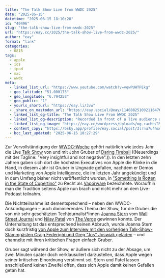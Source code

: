 ```yaml
---
title: "The Talk Show Live from WWDC 2025"
date: "2025-06-15"
datetime: "2025-06-15 18:10:28"
id: "40496"
slug: "the-talk-show-live-from-wwdc-2025"
url: "https://eay.cc/2025/the-talk-show-live-from-wwdc-2025/"
author: "eay"
format: "link"
categories:
  - 0815
tags:
  - apple
  - ios
  - ipad
  - mac
  - wwdc
meta:
  - linked_list_url: "https://www.youtube.com/watch?v=vqwPUHTFEkg"
  - geo_latitude: "51.000173"
  - geo_longitude: "6.794252"
  - geo_public: "1"
  - yourls_shorturl: "https://eay.li/3vw"
  - _share_on_mastodon_url: "https://eay.social/@eay/114688251002116476"
  - linked_list_og-title: "The Talk Show Live From WWDC 2025"
  - linked_list_og-description: "Recorded in front of a live audience at The California Theatre in San Jose Tuesday evening, special guests Joanna Stern and Nilay Patel join John Gruber to d..."
  - linked_list_og-image: "https://eay.cc/wordpress/uploads/og-cache/15c37d421452a87e52c3fd4aaad883ac.webp"
  - content_copy: "https://bsky.app/profile/eay.social/post/3lrnu7u4hxo27"
  - bcc_last_updated: "2025-06-15 18:27:29"
---
```


Zur Vervollständigung der [WWDC-Woche](https://eay.cc/2025/everything-apple-plans-to-show-at-its-ios-26-focused-wwdc-2025-event/) gehört natürlich wie jedes Jahr die Live [Talk Show](https://daringfireball.net/thetalkshow/) von und mit John Gruber of [Daring Fireball](https://daringfireball.net/) ((Neuerdings mit der Tagline: "Very insightful and not negative".)). In den letzten zehn Jahren gaben sich dort die höchsten Executives von Apple die Klinke in die Hand, in diesem Jahr ist Gruber in Ungnade gefallen, nachdem er Demos und Marketing von Apple Intelligence, die im letzten Jahr angekündigt und in dem Umfang bisher nicht veröffentlicht wurden, in ["Something Is Rotten in the State of Cupertino"](https://daringfireball.net/2025/03/something_is_rotten_in_the_state_of_cupertino) zu Recht als [Vaporware](https://en.wikipedia.org/wiki/Vaporware) bezeichnete. Woraufhin man die Tradition seitens Apple nun brach und nicht mehr an dem Live-Podcast teilnahm.

Die Nichtteilnahme ist dementsprechend – neben den WWDC-Ankündigungen – auch dominierendes Thema der Show, für die Gruber die von mir sehr geschätzten Techjournalist\*innen [Joanna Stern](https://en.wikipedia.org/wiki/Joanna_Stern) vom [Wall Street Journal](https://www.wsj.com/news/author/joanna-stern) und [Nilay Patel](https://en.wikipedia.org/wiki/Nilay_Patel) von [The Verge](https://www.theverge.com/authors/nilay-patel) gewinnen konnte. Der Unterhaltung tat das entsprechend keinen Abbruch, wurde Joanna Stern doch kurzfristig [von Apple zum Interview mit den vorherigen Talk-Show-Stammgästen Craig Federighi und Greg "Jos" Joswiak geladen](https://www.youtube.com/watch?v=wCEkK1YzqBo) – und channelte mit ihren kritischen Fragen einfach Gruber.

Gruber sagt während der Show, er äußere sich nicht zu der Absage, um zwei Minuten später doch verklausuliert darzustellen, dass Apple wegen seiner kritischen Einordnung verstimmt sei. Stern und Patel lassen anschließend keinen Zweifel offen, dass sich Apple damit keinen Gefallen getan hat.
